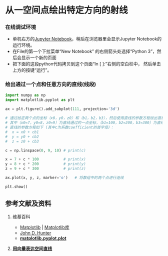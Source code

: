 # 从一空间点绘出特定方向的射线

### 在线调试环境

- 单机右方的[Jupyter Notebook](https://mybinder.org/v2/gh/ipython/ipython-in-depth/master?filepath=binder/Index.ipynb)，稍后在浏览器里会显示Jupyter Notebook的运行环境。
- 在File的第一个下拉菜单“New Notebook” 的右侧箭头处选择“Python 3”，然后会显示一个新的页面
- 把下面的这段python代码拷贝到这个页面“In [ ]:”右侧的空白栏中， 然后单击上方的按键“运行”。

### 绘出通过一个点和任意方向的直线(线段)

```python
import numpy as np
import matplotlib.pyplot as plt

ax = plt.figure().add_subplot(111, projection='3d')
 
# 通过给定两个点的坐标（x0，y0，z0）和（b1，b2，b3），然后使用直线的参数方程绘出直线上的多个点
# 其中（x0=7，y0=8，z0=9）为直线通过的一点坐标，（b1=100，b2=200，b3=300）为直线的方向坐标（矢量）
# 直线的参数方程如下 (其中c为系数coefficient的首字母)：
#  x = x0 + cb1
#  y = y0 + cb2
#  z = z0 + cb3

c = np.linspace(0, 9, 10) # print(c)

x = 7 + c * 100           # print(x)
y = 8 + c * 200           # print(y)
z = 9 + c * 300           # print(z)

ax.plot(x, y, z, marker='o')   # 将数组中的两个点进行连线

plt.show()
```

## 参考文献及资料

1. 维基百科
	- [Matplotlib](https://en.wikipedia.org/wiki/Matplotlib) | [Matplotlib库](https://en.wikipedia.org/wiki/Matplotlib)
	- [John D. Hunter](https://en.wikipedia.org/wiki/John_D._Hunter#Matplotlib)
	- [**matplotlib.pyplot.plot**](https://matplotlib.org/stable/api/_as_gen/matplotlib.pyplot.plot.html)

2. [**用向量表达空间直线**](https://gitee.com/quanbinn/Learn-Mathematical-Olympiad-The-Interactive-Way/blob/master/chapters/%E7%BA%BF%E6%80%A7%E4%BB%A3%E6%95%B0/%E7%94%A8%E5%90%91%E9%87%8F%E8%A1%A8%E8%BE%BE%E7%A9%BA%E9%97%B4%E8%A7%A3%E6%9E%90%E5%87%A0%E4%BD%95%E4%B8%AD%E7%9A%84%E7%BA%BF%E5%92%8C%E9%9D%A2%E7%AD%89/%E7%94%A8%E5%90%91%E9%87%8F%E8%A1%A8%E8%BE%BE%E7%A9%BA%E9%97%B4%E7%9B%B4%E7%BA%BF.md)

